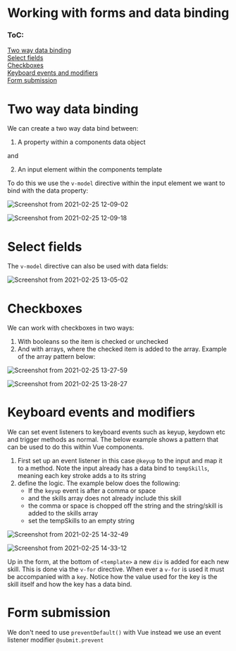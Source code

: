 # Working with forms and data binding

### ToC:
[Two way data binding](#Two-way-data-binding)<br>
[Select fields](#Select-fields)<br>
[Checkboxes](#Checkboxes)<br>
[Keyboard events and modifiers](#Keyboard-events-and-modifiers)<br>
[Form submission](#Form-submission)<br>


# Two way data binding

We can create a two way data bind between:

1. A property within a components data object

and 

2. An input element within the components template

To do this we use the `v-model` directive within the input element we want to bind with the data property:

![Screenshot from 2021-02-25 12-09-02](https://user-images.githubusercontent.com/73107656/109151648-5a467780-7762-11eb-974f-41e986083941.png)

![Screenshot from 2021-02-25 12-09-18](https://user-images.githubusercontent.com/73107656/109151698-66cad000-7762-11eb-8068-f29bb1400001.png)


# Select fields

The `v-model` directive can also be used with data fields:

![Screenshot from 2021-02-25 13-05-02](https://user-images.githubusercontent.com/73107656/109157634-2ff8b800-776a-11eb-9c3a-b5cef87e0a52.png)

# Checkboxes

We can work with checkboxes in two ways:

1. With booleans so the item is checked or unchecked
2. And with arrays, where the checked item is added to the array.  Example of the array pattern below:

![Screenshot from 2021-02-25 13-27-59](https://user-images.githubusercontent.com/73107656/109160170-5cfa9a00-776d-11eb-8d25-fbaf98d40f44.png)

![Screenshot from 2021-02-25 13-28-27](https://user-images.githubusercontent.com/73107656/109160202-67b52f00-776d-11eb-9bf6-8049d0530642.png)


# Keyboard events and modifiers

We can set event listeners to keyboard events such as keyup, keydown etc and trigger methods as normal.  The below example shows a pattern that can be used to do this within Vue components.

1. First set up an event listener in this case `@keyup` to the input and map it to a method.  Note the input already has a data bind to `tempSkills`, meaning each key stroke adds a to its string
2. define the logic.  The example below does the following:
    - If the `keyup` event is after a comma or space 
    - and the skills array does not already include this skill
    - the comma or space is chopped off the string and the string/skill is added to the skills array
    - set the tempSkills to an empty string

![Screenshot from 2021-02-25 14-32-49](https://user-images.githubusercontent.com/73107656/109169669-f464ea80-7777-11eb-8510-c15505cbaaf1.png)

![Screenshot from 2021-02-25 14-33-12](https://user-images.githubusercontent.com/73107656/109169697-ffb81600-7777-11eb-8976-96aca91e418c.png)

Up in the form, at the bottom of `<template>` a new `div` is added for each new skill.  This is done via the `v-for` directive.  When ever a `v-for` is used it must be accompanied with a `key`.  Notice how the value used for the key is the skill itself and how the key has a data bind. 

# Form submission

We don't need to use `preventDefault()` with Vue instead we use an event listener modifier `@submit.prevent`

